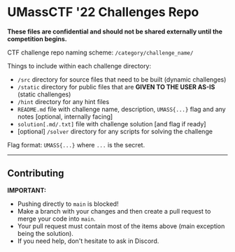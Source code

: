 <h1>UMassCTF '22 Challenges Repo</h1>

**These files are confidential and should not be shared externally until the competition begins.**

CTF challenge repo naming scheme:
`/category/challenge_name/`

Things to include within each challenge directory:
- `/src` directory for source files that need to be built (dynamic challenges)
- `/static` directory for public files that are <strong>GIVEN TO THE USER AS-IS</strong> (static challenges)
- `/hint` directory for any hint files
- `README.md` file with challenge name, description, `UMASS{...}` flag and any notes [optional, internally facing]
- `solution[.md/.txt]` file with challenge solution [and flag if ready]
- [optional] `/solver` directory for any scripts for solving the challenge

Flag format: `UMASS{...}` where `...` is the secret.

<hr>
<h2>Contributing</h2>
<strong>IMPORTANT:</strong> 

- Pushing directly to `main` is blocked!
- Make a branch with your changes and then create a pull request to merge your code into `main`.
- Your pull request must contain most of the items above (main exception being the solution).
- If you need help, don't hesitate to ask in Discord.
